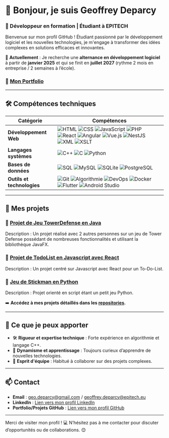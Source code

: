 # 👋 Bonjour, je suis **Geoffrey Deparcy**

### 🚀 Développeur en formation | Étudiant à **EPITECH**
Bienvenue sur mon profil GitHub ! Étudiant passionné par le développement logiciel et les nouvelles technologies, je m'engage à transformer des idées complexes en solutions efficaces et innovantes.

🎯 **Actuellement** : Je recherche une **alternance en développement logiciel** à partir de **janvier 2025** et qui se finit en **juillet 2027** (rythme 2 mois en entreprise / 2 semaines à l’école).

### 🔹 [Mon Portfolio](https://app-a504f639-113f-4176-a46b-3b74e0d015b4.cleverapps.io)

---

## 🛠️ Compétences techniques

| Catégorie                   | Compétences                                                                                                                                                                                                                                           |
|-----------------------------|------------------------------------------------------------------------------------------------------------------------------------------------------------------------------------------------------------------------------------------------------|
| **Développement Web**       | ![HTML](https://img.shields.io/badge/-HTML-E34F26?logo=html5&logoColor=white&style=flat) ![CSS](https://img.shields.io/badge/-CSS-1572B6?logo=css3&logoColor=white&style=flat) ![JavaScript](https://img.shields.io/badge/-JavaScript-F7DF1E?logo=javascript&logoColor=black&style=flat) ![PHP](https://img.shields.io/badge/-PHP-777BB4?logo=php&logoColor=white&style=flat) ![React](https://img.shields.io/badge/-React-61DAFB?logo=react&logoColor=black&style=flat) ![Angular](https://img.shields.io/badge/-Angular-DD0031?logo=angular&logoColor=white&style=flat) ![Vue.js](https://img.shields.io/badge/-Vue.js-4FC08D?logo=vue.js&logoColor=white&style=flat) ![NestJS](https://img.shields.io/badge/-NestJS-E0234E?logo=nestjs&logoColor=white&style=flat) ![XML](https://img.shields.io/badge/-XML-8B0000?style=flat) ![XSLT](https://img.shields.io/badge/-XSLT-FF6600?style=flat) |
| **Langages systèmes**       | ![C++](https://img.shields.io/badge/-C++-00599C?logo=cplusplus&logoColor=white&style=flat) ![C](https://img.shields.io/badge/-C-A8B9CC?logo=c&logoColor=white&style=flat) ![Python](https://img.shields.io/badge/-Python-3776AB?logo=python&logoColor=white&style=flat) |
| **Bases de données**        | ![SQL](https://img.shields.io/badge/-SQL-4479A1?logo=mysql&logoColor=white&style=flat) ![MySQL](https://img.shields.io/badge/-MySQL-4479A1?logo=mysql&logoColor=white&style=flat) ![SQLite](https://img.shields.io/badge/-SQLite-003B57?logo=sqlite&logoColor=white&style=flat) ![PostgreSQL](https://img.shields.io/badge/-PostgreSQL-336791?logo=postgresql&logoColor=white&style=flat) |
| **Outils et technologies**  | ![Git](https://img.shields.io/badge/-Git-F05032?logo=git&logoColor=white&style=flat) ![Algorithmie](https://img.shields.io/badge/-Algorithmie-4CAF50?style=flat) ![DevOps](https://img.shields.io/badge/-DevOps-0A0A0A?style=flat) ![Docker](https://img.shields.io/badge/-Docker-2496ED?logo=docker&logoColor=white&style=flat) ![Flutter](https://img.shields.io/badge/-Flutter-02569B?logo=flutter&logoColor=white&style=flat) ![Android Studio](https://img.shields.io/badge/-Android%20Studio-3DDC84?logo=android-studio&logoColor=white&style=flat) |


---

## 📂 Mes projets

### 🔹 [Projet de Jeu TowerDefense en Java](https://github.com/Xyrtiel/TowerDefense)
Description : Un projet réalisé avec 2 autres personnes sur un jeu de Tower Defense possédant de nombreuses fonctionnalités et utilisant la bibliothèque JavaFX.

### 🔹 [Projet de TodoList en Javascript avec React](https://github.com/Xyrtiel/To-Do-List)
Description : Un projet centré sur Javascript avec React pour un To-Do-List.

### 🔹 [Jeu de Stickman en Python](https://github.com/Xyrtiel/stickman_game)
Description : Projet orienté en script étant un petit jeu Python.  

➡️ **Accédez à mes projets détaillés dans les [repositories](https://github.com/Xyrtiel).**

---

## 🌟 Ce que je peux apporter
- 🛠️ **Rigueur et expertise technique** : Forte expérience en algorithmie et langage C++.  
- 🌱 **Dynamisme et apprentissage** : Toujours curieux d’apprendre de nouvelles technologies.  
- 🤝 **Esprit d'équipe** : Habitué à collaborer sur des projets complexes.  

---

## 📫 Contact
- **Email** : geo.deparcy@gmail.com / geoffrey.deparcy@epitech.eu
- **LinkedIn** : [Lien vers mon profil LinkedIn](https://www.linkedin.com/in/geoffrey-deparcy-39853232a/)  
- **Portfolio/Projets GitHub** : [Lien vers mon profil GitHub](https://github.com/Xyrtiel)  

---

Merci de visiter mon profil ! 💻 N’hésitez pas à me contacter pour discuter d’opportunités ou de collaborations. 😊  
